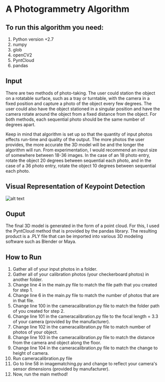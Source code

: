 # A Photogrammetry Algorithm

## To run this algorithm you need:
  1) Python version +2.7
  2) numpy
  3) glob
  4) openCV2
  5) PyntCloud
  6) pandas
  
## Input
There are two methods of photo-taking. The user could station the object on a rotatable surface, such as a tray or turntable, with the camera in a fixed position and capture a photo of the object every few degrees. The user could also have the object stationed in a singular position and have the camera rotate around the object from a fixed distance from the object. For both methods, each sequential photo should be the same number of degrees apart. 

Keep in mind that algorithm is set up so that the quantity of input photos effects run-time and quality of the output. The more photos the user provides, the more accurate the 3D model will be and the longer the algorithm will run. From experimentation, I would recommend an input size of somewhere between 18-36 images. In the case of an 18 photo entry, rotate the object 20 degrees between sequential each photo, and in the case of a 36 photo entry, rotate the object 10 degrees between sequential each photo.

## Visual Representation of Keypoint Detection
![alt text](https://github.com/cathyim/SeniorComprehensiveProjectCode/blob/main/keypoint_ex_photo.png)

## Ouput
The final 3D model is generated in the form of a point cloud. For this, I used the PyntCloud method that is provided by the pandas library. The resulting product is a .PLY file that can be imported into various 3D modeling software such as Blender or Maya.

## How to Run
1) Gather all of your input photos in a folder.
2) Gather all of your calibration photos (your checkerboard photos) in another folder. 
3) Change line 4 in the main.py file to match the file path that you created for step 1.
3) Change line 6 in the main.py file to match the number of photos that are in that file.
4) Change line 100 in the cameracalibration.py file to match the folder path of you created for step 2.
5) Change line 101 in the cameracalibration.py file to the focal length = 3.3 of your camera (provided by the manufacturer).
6) Change line 102 in the cameracalibration.py file to match number of photos of your object.
7) Change line 103 in the cameracalibration.py file to match the distance from the camera and object along the floor.
8) Change line 104 in the cameracalibration.py file to match the change to height of camera.
9) Run cameracalibration.py file
10) Go to line 58 in imagematching.py and change to reflect your camera's sensor dimensions (provided by manufacturer).
11) Now, run the main method!
